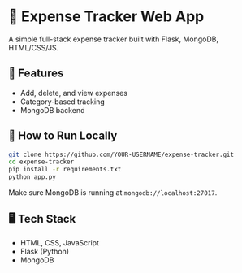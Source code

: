 # 💸 Expense Tracker Web App

A simple full-stack expense tracker built with Flask, MongoDB, HTML/CSS/JS.

## 🔧 Features
- Add, delete, and view expenses
- Category-based tracking
- MongoDB backend

## 🚀 How to Run Locally

```bash
git clone https://github.com/YOUR-USERNAME/expense-tracker.git
cd expense-tracker
pip install -r requirements.txt
python app.py
```

Make sure MongoDB is running at `mongodb://localhost:27017`.

## 🖥️ Tech Stack

- HTML, CSS, JavaScript
- Flask (Python)
- MongoDB